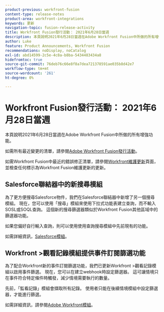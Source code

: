 ```yaml
---
product-previous: workfront-fusion
content-type: release-notes
product-area: workfront-integrations
keywords: 更新
navigation-topic: fusion-release-activity
title: Workfront Fusion發行活動： 2021年6月28日當週
description: 本頁說明2021年6月28日當週在Adobe Workfront Fusion中所做的所有增強功能。
author: Luke
feature: Product Announcements, Workfront Fusion
recommendations: noDisplay, noCatalog
exl-id: abd14599-2c5e-4c8a-b8ba-5434483434a8
hidefromtoc: true
source-git-commit: 76deb76c66e8f8a7dea721378591ae035b8d42e7
workflow-type: tm+mt
source-wordcount: '261'
ht-degree: 0%

---
```


# Workfront Fusion發行活動： 2021年6月28日當週

本頁說明2021年6月28日當週在Adobe Workfront Fusion中所做的所有增強功能。

如需所有最近變更的清單，請參閱[Adobe Workfront Fusion發行活動](../../../product-announcements/product-releases/fusion-release-activity/fusion-release-activity.md)。

如需Workfront Fusion中最近的錯誤修正清單，請參閱[Workfront維護更新](https://experienceleague.adobe.com/docs/workfront-known-issues/releases/current-updates.html)頁面，並檢查任何標示為Workfront Fusion維護更新的更新。

## Salesforce聯結器中的新搜尋模組

為了更方便搜尋Salesforce物件，我們在Salesforce聯結器中新增了另一個搜尋模組。 現在，您可以使用「搜尋」模組來使用下拉式功能表建立查詢，而不輸入SOSL或SOQL查詢。 這個新的搜尋篩選器類似於Workfront Fusion其他區域中的篩選器功能。

如果您偏好自行輸入查詢，則可以使用使用查詢搜尋模組中先前現有的功能。

如需詳細資訊，[Salesforce模組](../../../workfront-fusion/apps-and-their-modules/salesforce-modules.md)。

## Workfront >觀看記錄模組提供事件訂閱篩選功能

為了配合Workfront新的事件訂閱篩選功能，我們已更新Workfront >觀看記錄模組以啟用事件篩選。 現在，您可以在建立webhook時設定篩選器。 這可讓情境只在事件符合特定條件時觸發，減少情境需要執行的數量。

先前，「監看記錄」模組會擷取所有記錄。 使用者只能在後續情境模組中設定篩選器，才能進行篩選。

如需詳細資訊，請參閱[Adobe Workfront模組](../../../workfront-fusion/apps-and-their-modules/workfront-modules.md)。
